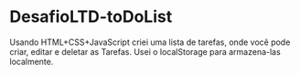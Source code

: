 # DesafioLTD-toDoList
 Usando HTML+CSS+JavaScript criei uma lista de tarefas, onde você pode criar, editar e deletar as Tarefas. Usei o localStorage para armazena-las localmente. 
